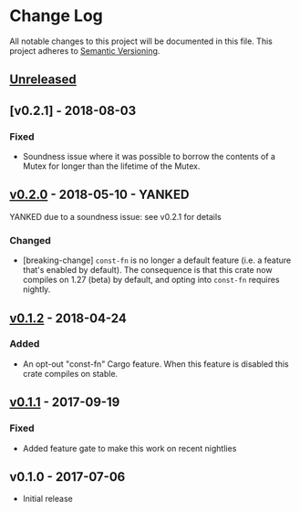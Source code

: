 # Change Log

All notable changes to this project will be documented in this file.
This project adheres to [Semantic Versioning](http://semver.org/).

## [Unreleased]

## [v0.2.1] - 2018-08-03

### Fixed

- Soundness issue where it was possible to borrow the contents of a Mutex for longer than the
  lifetime of the Mutex.

## [v0.2.0] - 2018-05-10 - YANKED

YANKED due to a soundness issue: see v0.2.1 for details

### Changed

- [breaking-change] `const-fn` is no longer a default feature (i.e. a feature that's enabled by
  default). The consequence is that this crate now compiles on 1.27 (beta) by default, and opting
  into `const-fn` requires nightly.

## [v0.1.2] - 2018-04-24

### Added

- An opt-out "const-fn" Cargo feature. When this feature is disabled this crate compiles on stable.

## [v0.1.1] - 2017-09-19

### Fixed

- Added feature gate to make this work on recent nightlies

## v0.1.0 - 2017-07-06

- Initial release

[Unreleased]: https://github.com/japaric/bare-metal/compare/v0.2.0...HEAD
[v0.2.0]: https://github.com/japaric/bare-metal/compare/v0.1.2...v0.2.0
[v0.1.2]: https://github.com/japaric/bare-metal/compare/v0.1.1...v0.1.2
[v0.1.1]: https://github.com/japaric/bare-metal/compare/v0.1.0...v0.1.1
